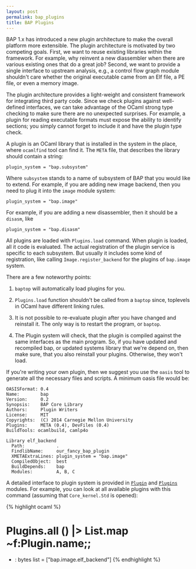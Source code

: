 ```yaml
---
layout: post
permalink: bap_plugins
title: BAP Plugins
---
```


BAP 1.x has introduced a new plugin architecture to make the overall
platform more extensible.  The plugin architecture is motivated by two
competing goals. First, we want to reuse existing libraries within the
framework.  For example, why reinvent a new diassembler when there are
various existing ones that do a great job?  Second, we want to provide
a single interface to upstream analysis, e.g., a control flow graph
module shouldn't care whether the original executable came from an Elf
file, a PE file, or even a memory image.

The plugin architecture provides a light-weight and consistent
framework for integrating third party code. Since we check plugins
against well-defined interfaces, we can take advantage of the OCaml
strong type checking to make sure there are no unexpected
surprises. For example, a plugin for reading executable formats must
expose the ability to identify sections; you simply cannot forget to
include it and have the plugin type check.

A plugin is an OCaml library that is installed in the system in the
place, where `ocamlfind` tool can find it. The `META` file, that
describes the library should contain a string:

```
plugin_system = "bap.subsystem"
```

Where `subsystem` stands to a name of subsystem of BAP that you would
like to extend. For example, if you are adding new image backend, then
you need to plug it into the `image` module system:

```
plugin_system = "bap.image"
```

For example, if you are adding a new disassembler, then it should be a
`disasm`, like

```
plugin_system = "bap.disasm"
```

All plugins are loaded with `Plugins.load` command. When plugin is
loaded, all it code is evaluated. The actual registration of the
plugin service is specific to each subsystem. But usually it includes
some kind of registration, like calling `Image.register_backend` for
the plugins of `bap.image` system.

There are a few noteworthy points:
  1. `baptop` will automatically load plugins for you.

  2. `Plugins.load` function shouldn't be called from a `baptop`
    since, toplevels in OCaml have different linking rules.

  3. It is not possible to re-evaluate plugin after you have
     changed and reinstall it. The only way is to restart the program, or
     `baptop`.

  4. The Plugin system will check, that the plugin is compiled
     against the same interfaces as the main program. So, if you
     have updated and recompiled bap, or updated systems library
     that we're depend on, then make sure, that you also reinstall
     your plugins. Otherwise, they won't load.

If you're writing your own plugin, then we suggest you use the `oasis`
tool to generate all the necessary files and scripts. A minimum oasis
file would be:

```
OASISFormat: 0.4
Name:        bap
Version:     0.2
Synopsis:    BAP Core Library
Authors:     Plugin Writers
License:     MIT
Copyrights:  (C) 2014 Carnegie Mellon University
Plugins:     META (0.4), DevFiles (0.4)
BuildTools: ocamlbuild, camlp4o

Library elf_backend
  Path:            .
  FindlibName:     our_fancy_bap_plugin
  XMETAExtraLines: plugin_system = "bap.image"
  CompiledObject:  best
  BuildDepends:    bap
  Modules:         A, B, C
```

A detailed interface to plugin system is provided in
[`Plugin`](https://github.com/BinaryAnalysisPlatform/bap/blob/master/lib/bap/bap_plugin.ml)
and
[`Plugins`](https://github.com/BinaryAnalysisPlatform/bap/blob/master/lib/bap/bap_plugins.ml)
modules. For example, you can look at all available plugins with this
command (assuming that `Core_kernel.Std` is opened):

{% highlight ocaml %}
# Plugins.all () |> List.map ~f:Plugin.name;;
- : bytes list = ["bap.image.elf_backend"]
{% endhighlight %}
